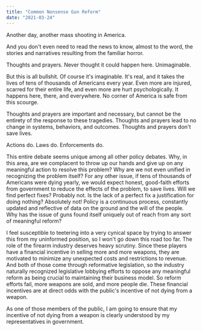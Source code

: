 ```yaml
---
title: "Common Nonsense Gun Reform"
date: "2021-03-24"
---
```


Another day, another mass shooting in America.

And you don't even need to read the news to know, almost to the word, the stories and narratives resulting from the familiar horror.

Thoughts and prayers. Never thought it could happen here. Unimaginable.

But this is all bullshit. Of course it's imaginable. It's real, and it takes the lives of tens of thousands of Americans every year. Even more are injured, scarred for their entire life, and even more are hurt psychologically. It happens here, there, and everywhere. No corner of America is safe from this scourge.

Thoughts and prayers are important and necessary, but cannot be the entirety of the response to these tragedies. Thoughts and prayers lead to no change in systems, behaviors, and outcomes. Thoughts and prayers don't save lives.

Actions do. Laws do. Enforcements do.

This entire debate seems unique among all other policy debates. Why, in this area, are we complacent to throw up our hands and give up on any meaningful action to resolve this problem? Why are we not even unified in recognizing the problem itself? For any other issue, if tens of thousands of Americans were dying yearly, we would expect honest, good-faith efforts from government to reduce the effects of the problem, to save lives. Will we find perfect fixes? Probably not. Is the lack of a perfect fix a justification for doing nothing? Absolutely not! Policy is a continuous process, constantly updated and reflective of data on the ground and the will of the people. Why has the issue of guns found itself uniquely out of reach from any sort of meaningful reform?

I feel susceptible to teetering into a very cynical space by trying to answer this from my uninformed position, so I won't go down this road too far. The role of the firearm industry deserves heavy scrutiny. Since these players have a financial incentive in selling more and more weapons, they are motivated to minimize any unexpected costs and restrictions to revenue. And both of those come through reformative legislation, so the industry naturally recognized legislative lobbying efforts to oppose any meaningful reform as being crucial to maintaining their business model. So reform efforts fail, more weapons are sold, and more people die. These financial incentives are at direct odds with the public's incentive of not dying from a weapon.

As one of those members of the public, I am going to ensure that my incentive of not dying from a weapon is clearly understood by my representatives in government.
